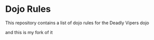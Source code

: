 Dojo Rules
==========

This repository contains a list of dojo rules for the Deadly Vipers dojo

and this is my fork of it

